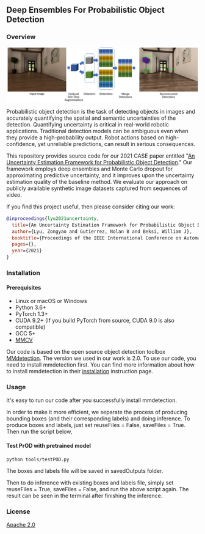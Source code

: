 ## Deep Ensembles For Probabilistic Object Detection 

### Overview
![model image](images/model.png)

Probabilistic object detection is the task of detecting objects in images and
accurately quantifying the spatial and semantic uncertainties of the detection.
Quantifying uncertainty is critical in real-world robotic applications.
Traditional detection models can be ambiguous even when they provide a
high-probability output. Robot actions based on high-confidence, yet unreliable
predictions, can result in serious consequences. 

This repository provides source code for our 2021 CASE paper entitled 
"[An Uncertainty Estimation Framework for Probabilistic Object Detection](https://arxiv.org/pdf/2106.15007.pdf)." 
Our framework employs deep ensembles and Monte Carlo dropout for approximating
predictive uncertainty, and it improves upon the uncertainty estimation quality
of the baseline method. We evaluate our approach on publicly available
synthetic image datasets captured from sequences of video.

If you find this project useful, then please consider citing our work:
```bibtex
@inproceedings{lyu2021uncertainty,
  title={An Uncertainty Estimation Framework for Probabilistic Object Detection},
  author={Lyu, Zongyao and Gutierrez, Nolan B and Beksi, William J},
  booktitle={Proceedings of the IEEE International Conference on Automation Science and Engineering (CASE)},
  pages={},
  year={2021}
}
```

### Installation
#### Prerequisites

- Linux or macOS or Windows
- Python 3.6+
- PyTorch 1.3+
- CUDA 9.2+ (If you build PyTorch from source, CUDA 9.0 is also compatible)
- GCC 5+
- [MMCV](https://mmcv.readthedocs.io/en/latest/#installation)

Our code is based on the open source object detection toolbox [MMdetection](https://github.com/open-mmlab/mmdetection).
The version we used in our work is 2.0. To use our code, you need to install
mmdetection first. You can find more information about how to install mmdetection
in their [installation](https://github.com/open-mmlab/mmdetection/blob/master/docs/get_started.md)
instruction page.

### Usage

It's easy to run our code after you successfully install mmdetection. 

In order to make it more efficient, we separate the process of producing bounding
boxes (and their corresponding labels) and doing inference. To produce boxes and
labels, just set reuseFiles = False, saveFiles = True. Then run the script below,
#### Test PrOD with pretrained model

   ```shell
   python tools/testPOD.py 
   ```
The boxes and labels file will be saved in savedOutputs folder.

Then to do inference with existing boxes and labels file, simply set reuseFiles = True,
saveFiles = False, and run the above script again. The result can be seen in the 
terminal after finishing the inference.

### License 

[Apache 2.0](https://github.com/robotic-vision-lab/Deep-Ensembles-For-Probabilistic-Object-Detection/blob/main/LICENSE)
